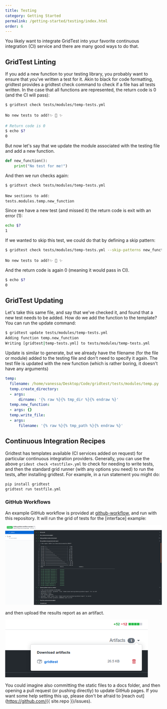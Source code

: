 ```yaml
---
title: Testing
category: Getting Started
permalink: /getting-started/testing/index.html
order: 6
---
```


You likely want to integrate GridTest into your favorite continuous integration
(CI) service and there are many good ways to do that.

## GridTest Linting

If you add a new function to your testing library, you probably
want to ensure that you've written a test for it. Akin to black for code
formatting, gridtest provides a gridtest check command
to check if a file has all tests written. In the case that all functions
are represented, the return code is 0 (and the CI will pass):

```bash
$ gridtest check tests/modules/temp-tests.yml 

No new tests to add!✨ 🥑️ ✨

# Return code is 0
$ echo $?
0
```

But now let's say that we update the module associated with the testing file
and add a new function.

```python
def new_function():
    print("No test for me!")
```

And then we run checks again:


```bash
$ gridtest check tests/modules/temp-tests.yml 

New sections to add:
tests.modules.temp.new_function
```

Since we have a new test (and missed it) the return code is exit with an error (1):

```bash
echo $?
1
```

If we wanted to skip this test, we could do that by defining a skip pattern:

```bash
$ gridtest check tests/modules/temp-tests.yml --skip-patterns new_function

No new tests to add!✨ 🥑️ ✨
```

And the return code is again 0 (meaning it would pass in CI).

```bash
$ echo $?
0
```

## GridTest Updating

Let's take this same file, and say that we've checked it, and found that a new test
needs to be added. How do we add the function to the template? You can run
the update command:

```bash
$ gridtest update tests/modules/temp-tests.yml 
Adding function temp.new_function
Writing [gridtest|temp-tests.yml] to tests/modules/temp-tests.yml
```

Update is similar to generate, but we already have the filename (for the file
or module) added to the testing file and don't need to specify it again.
The test file is updated with the new function (which is rather boring, it doesn't
have any arguments)

```yaml
temp:
  filename: /home/vanessa/Desktop/Code/gridtest/tests/modules/temp.py
  temp.create_directory:
  - args:
      dirname: '{% raw %}{% tmp_dir %}{% endraw %}'
  temp.new_function:
  - args: {}
  temp.write_file:
  - args:
      filename: '{% raw %}{% tmp_path %}{% endraw %}'
```

## Continuous Integration Recipes

Gridtest has templates available (CI services added on request) 
for particular continuous integration providers. Generally, you can use the 
above `gridest check <testfile>.yml` to check for needing to write tests, 
and then the standard grid runner (with any options you need) to run the tests, 
after installing gridtest. For example, in a run statement you might do:

```bash
pip install gridtest
gridtest run testfile.yml
```

### GitHub Workflows

An example GitHub workflow is provided at [github-workflow](https://github.com/vsoch/gridtest/blob/master/.github/workflows/github-workflow-example.yml), and run with this repository. It will run the grid of
tests for the [interface] example:

![img/github-workflow.png](img/github-workflow.png)

 and then upload the results report as an artifact.

![img/github-workflow-artifact.png](img/github-workflow-artifact.png)

You could imagine also committing the static files to a docs folder, and then
opening a pull request (or pushing directly) to update GitHub pages. If you
want some help setting this up, please don't be afraid to [reach out](https://github.com/{{ site.repo }}/issues).

